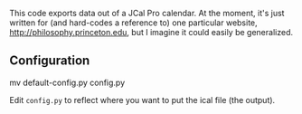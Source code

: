This code exports data out of a JCal Pro calendar. At the moment, it's just written for (and hard-codes a reference to) one particular website, http://philosophy.princeton.edu, but I imagine it could easily be generalized.

## Configuration

 mv default-config.py config.py

Edit `config.py` to reflect where you want to put the ical file (the output).
